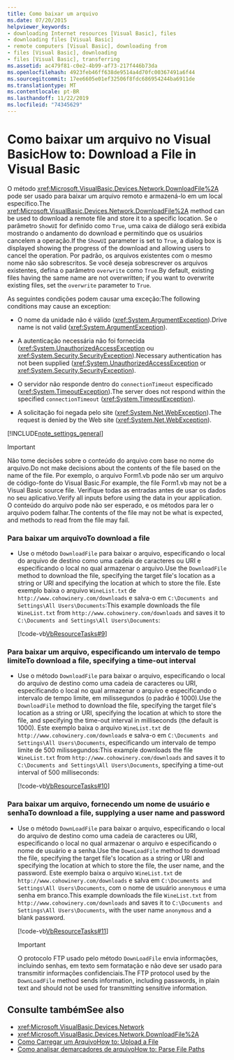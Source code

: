 ```yaml
---
title: Como baixar um arquivo
ms.date: 07/20/2015
helpviewer_keywords:
- downloading Internet resources [Visual Basic], files
- downloading files [Visual Basic]
- remote computers [Visual Basic], downloading from
- files [Visual Basic], downloading
- files [Visual Basic], transferring
ms.assetid: ac479f81-c0e2-4b99-af73-217f446b73da
ms.openlocfilehash: 4923feb46ff638de9514a4d70fc00367491a6f44
ms.sourcegitcommit: 17ee6605e01ef32506f8fdc686954244ba6911de
ms.translationtype: MT
ms.contentlocale: pt-BR
ms.lasthandoff: 11/22/2019
ms.locfileid: "74345629"
---
```

# <a name="how-to-download-a-file-in-visual-basic"></a><span data-ttu-id="86286-102">Como baixar um arquivo no Visual Basic</span><span class="sxs-lookup"><span data-stu-id="86286-102">How to: Download a File in Visual Basic</span></span>

<span data-ttu-id="86286-103">O método <xref:Microsoft.VisualBasic.Devices.Network.DownloadFile%2A> pode ser usado para baixar um arquivo remoto e armazená-lo em um local específico.</span><span class="sxs-lookup"><span data-stu-id="86286-103">The <xref:Microsoft.VisualBasic.Devices.Network.DownloadFile%2A> method can be used to download a remote file and store it to a specific location.</span></span> <span data-ttu-id="86286-104">Se o parâmetro `ShowUI` for definido como `True`, uma caixa de diálogo será exibida mostrando o andamento do download e permitindo que os usuários cancelem a operação.</span><span class="sxs-lookup"><span data-stu-id="86286-104">If the `ShowUI` parameter is set to `True`, a dialog box is displayed showing the progress of the download and allowing users to cancel the operation.</span></span> <span data-ttu-id="86286-105">Por padrão, os arquivos existentes com o mesmo nome não são sobrescritos. Se você deseja sobrescrever os arquivos existentes, defina o parâmetro `overwrite` como `True`.</span><span class="sxs-lookup"><span data-stu-id="86286-105">By default, existing files having the same name are not overwritten; if you want to overwrite existing files, set the `overwrite` parameter to `True`.</span></span>

<span data-ttu-id="86286-106">As seguintes condições podem causar uma exceção:</span><span class="sxs-lookup"><span data-stu-id="86286-106">The following conditions may cause an exception:</span></span>

- <span data-ttu-id="86286-107">O nome da unidade não é válido (<xref:System.ArgumentException>).</span><span class="sxs-lookup"><span data-stu-id="86286-107">Drive name is not valid (<xref:System.ArgumentException>).</span></span>

- <span data-ttu-id="86286-108">A autenticação necessária não foi fornecida (<xref:System.UnauthorizedAccessException> ou <xref:System.Security.SecurityException>).</span><span class="sxs-lookup"><span data-stu-id="86286-108">Necessary authentication has not been supplied (<xref:System.UnauthorizedAccessException> or <xref:System.Security.SecurityException>).</span></span>

- <span data-ttu-id="86286-109">O servidor não responde dentro do `connectionTimeout` especificado (<xref:System.TimeoutException>).</span><span class="sxs-lookup"><span data-stu-id="86286-109">The server does not respond within the specified `connectionTimeout` (<xref:System.TimeoutException>).</span></span>

- <span data-ttu-id="86286-110">A solicitação foi negada pelo site (<xref:System.Net.WebException>).</span><span class="sxs-lookup"><span data-stu-id="86286-110">The request is denied by the Web site (<xref:System.Net.WebException>).</span></span>

[!INCLUDE[note_settings_general](~/includes/note-settings-general-md.md)]

> [!IMPORTANT]
> <span data-ttu-id="86286-111">Não tome decisões sobre o conteúdo do arquivo com base no nome do arquivo.</span><span class="sxs-lookup"><span data-stu-id="86286-111">Do not make decisions about the contents of the file based on the name of the file.</span></span> <span data-ttu-id="86286-112">Por exemplo, o arquivo Form1.vb pode não ser um arquivo de código-fonte do Visual Basic.</span><span class="sxs-lookup"><span data-stu-id="86286-112">For example, the file Form1.vb may not be a Visual Basic source file.</span></span> <span data-ttu-id="86286-113">Verifique todas as entradas antes de usar os dados no seu aplicativo.</span><span class="sxs-lookup"><span data-stu-id="86286-113">Verify all inputs before using the data in your application.</span></span> <span data-ttu-id="86286-114">O conteúdo do arquivo pode não ser esperado, e os métodos para ler o arquivo podem falhar.</span><span class="sxs-lookup"><span data-stu-id="86286-114">The contents of the file may not be what is expected, and methods to read from the file may fail.</span></span>

### <a name="to-download-a-file"></a><span data-ttu-id="86286-115">Para baixar um arquivo</span><span class="sxs-lookup"><span data-stu-id="86286-115">To download a file</span></span>

- <span data-ttu-id="86286-116">Use o método `DownloadFile` para baixar o arquivo, especificando o local do arquivo de destino como uma cadeia de caracteres ou URI e especificando o local no qual armazenar o arquivo.</span><span class="sxs-lookup"><span data-stu-id="86286-116">Use the `DownloadFile` method to download the file, specifying the target file's location as a string or URI and specifying the location at which to store the file.</span></span> <span data-ttu-id="86286-117">Este exemplo baixa o arquivo `WineList.txt` de `http://www.cohowinery.com/downloads` e salva-o em `C:\Documents and Settings\All Users\Documents`:</span><span class="sxs-lookup"><span data-stu-id="86286-117">This example downloads the file `WineList.txt` from `http://www.cohowinery.com/downloads` and saves it to `C:\Documents and Settings\All Users\Documents`:</span></span>

  [!code-vb[VbResourceTasks#9](~/samples/snippets/visualbasic/VS_Snippets_VBCSharp/VbResourceTasks/VB/Class1.vb#9)]

### <a name="to-download-a-file-specifying-a-time-out-interval"></a><span data-ttu-id="86286-118">Para baixar um arquivo, especificando um intervalo de tempo limite</span><span class="sxs-lookup"><span data-stu-id="86286-118">To download a file, specifying a time-out interval</span></span>

- <span data-ttu-id="86286-119">Use o método `DownloadFile` para baixar o arquivo, especificando o local do arquivo de destino como uma cadeia de caracteres ou URI, especificando o local no qual armazenar o arquivo e especificando o intervalo de tempo limite, em milissegundos (o padrão é 1000).</span><span class="sxs-lookup"><span data-stu-id="86286-119">Use the `DownloadFile` method to download the file, specifying the target file's location as a string or URI, specifying the location at which to store the file, and specifying the time-out interval in milliseconds (the default is 1000).</span></span> <span data-ttu-id="86286-120">Este exemplo baixa o arquivo `WineList.txt` de `http://www.cohowinery.com/downloads` e salva-o em `C:\Documents and Settings\All Users\Documents`, especificando um intervalo de tempo limite de 500 milissegundos:</span><span class="sxs-lookup"><span data-stu-id="86286-120">This example downloads the file `WineList.txt` from `http://www.cohowinery.com/downloads` and saves it to `C:\Documents and Settings\All Users\Documents`, specifying a time-out interval of 500 milliseconds:</span></span>

  [!code-vb[VbResourceTasks#10](~/samples/snippets/visualbasic/VS_Snippets_VBCSharp/VbResourceTasks/VB/Class1.vb#10)]

### <a name="to-download-a-file-supplying-a-user-name-and-password"></a><span data-ttu-id="86286-121">Para baixar um arquivo, fornecendo um nome de usuário e senha</span><span class="sxs-lookup"><span data-stu-id="86286-121">To download a file, supplying a user name and password</span></span>

- <span data-ttu-id="86286-122">Use o método `DownLoadFile` para baixar o arquivo, especificando o local do arquivo de destino como uma cadeia de caracteres ou URI, especificando o local no qual armazenar o arquivo e especificando o nome de usuário e a senha.</span><span class="sxs-lookup"><span data-stu-id="86286-122">Use the `DownLoadFile` method to download the file, specifying the target file's location as a string or URI and specifying the location at which to store the file, the user name, and the password.</span></span> <span data-ttu-id="86286-123">Este exemplo baixa o arquivo `WineList.txt` de `http://www.cohowinery.com/downloads` e salva em `C:\Documents and Settings\All Users\Documents`, com o nome de usuário `anonymous` e uma senha em branco.</span><span class="sxs-lookup"><span data-stu-id="86286-123">This example downloads the file `WineList.txt` from `http://www.cohowinery.com/downloads` and saves it to `C:\Documents and Settings\All Users\Documents`, with the user name `anonymous` and a blank password.</span></span>

  [!code-vb[VbResourceTasks#11](~/samples/snippets/visualbasic/VS_Snippets_VBCSharp/VbResourceTasks/VB/Class1.vb#11)]

  > [!IMPORTANT]
  > <span data-ttu-id="86286-124">O protocolo FTP usado pelo método `DownLoadFile` envia informações, incluindo senhas, em texto sem formatação e não deve ser usado para transmitir informações confidenciais.</span><span class="sxs-lookup"><span data-stu-id="86286-124">The FTP protocol used by the `DownLoadFile` method sends information, including passwords, in plain text and should not be used for transmitting sensitive information.</span></span>

## <a name="see-also"></a><span data-ttu-id="86286-125">Consulte também</span><span class="sxs-lookup"><span data-stu-id="86286-125">See also</span></span>

- <xref:Microsoft.VisualBasic.Devices.Network>
- <xref:Microsoft.VisualBasic.Devices.Network.DownloadFile%2A>
- [<span data-ttu-id="86286-126">Como Carregar um Arquivo</span><span class="sxs-lookup"><span data-stu-id="86286-126">How to: Upload a File</span></span>](../../../../visual-basic/developing-apps/programming/computer-resources/how-to-upload-a-file.md)
- [<span data-ttu-id="86286-127">Como analisar demarcadores de arquivo</span><span class="sxs-lookup"><span data-stu-id="86286-127">How to: Parse File Paths</span></span>](../../../../visual-basic/developing-apps/programming/drives-directories-files/how-to-parse-file-paths.md)
